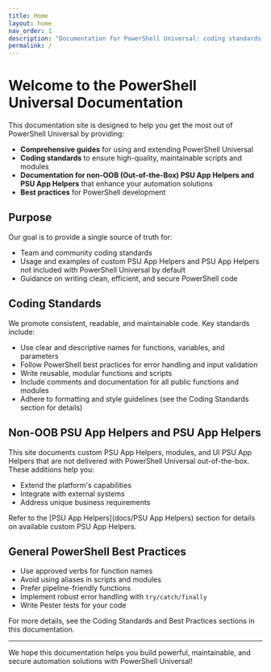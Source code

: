 ```yaml
---
title: Home
layout: home
nav_order: 1
description: "Documentation for PowerShell Universal: coding standards, best practices, and custom PSU App Helpers/PSU App Helpers beyond the out-of-the-box experience."
permalink: /
---
```


# Welcome to the PowerShell Universal Documentation

This documentation site is designed to help you get the most out of PowerShell Universal by providing:

- **Comprehensive guides** for using and extending PowerShell Universal
- **Coding standards** to ensure high-quality, maintainable scripts and modules
- **Documentation for non-OOB (Out-of-the-Box) PSU App Helpers and PSU App Helpers** that enhance your automation solutions
- **Best practices** for PowerShell development

## Purpose

Our goal is to provide a single source of truth for:

- Team and community coding standards
- Usage and examples of custom PSU App Helpers and PSU App Helpers not included with PowerShell Universal by default
- Guidance on writing clean, efficient, and secure PowerShell code

## Coding Standards

We promote consistent, readable, and maintainable code. Key standards include:

- Use clear and descriptive names for functions, variables, and parameters
- Follow PowerShell best practices for error handling and input validation
- Write reusable, modular functions and scripts
- Include comments and documentation for all public functions and modules
- Adhere to formatting and style guidelines (see the Coding Standards section for details)

## Non-OOB PSU App Helpers and PSU App Helpers

This site documents custom PSU App Helpers, modules, and UI PSU App Helpers that are not delivered with PowerShell Universal out-of-the-box. These additions help you:

- Extend the platform's capabilities
- Integrate with external systems
- Address unique business requirements

Refer to the [PSU App Helpers](docs/PSU App Helpers) section for details on available custom PSU App Helpers.

## General PowerShell Best Practices

- Use approved verbs for function names
- Avoid using aliases in scripts and modules
- Prefer pipeline-friendly functions
- Implement robust error handling with `try/catch/finally`
- Write Pester tests for your code

For more details, see the Coding Standards and Best Practices sections in this documentation.

---

We hope this documentation helps you build powerful, maintainable, and secure automation solutions with PowerShell Universal!